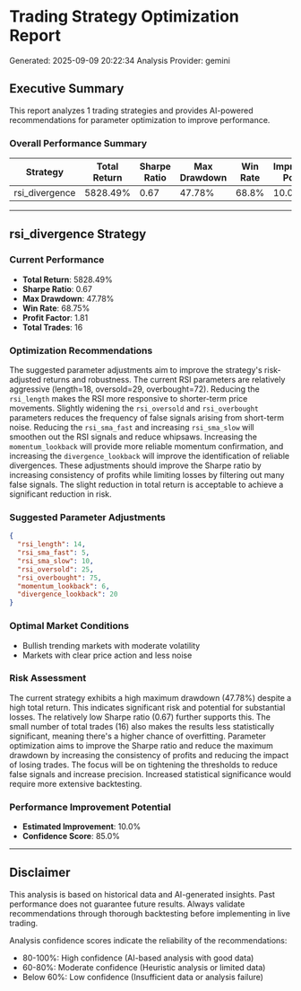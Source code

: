
# Trading Strategy Optimization Report
Generated: 2025-09-09 20:22:34
Analysis Provider: gemini 

## Executive Summary

This report analyzes 1 trading strategies and provides AI-powered 
recommendations for parameter optimization to improve performance.

### Overall Performance Summary

| Strategy | Total Return | Sharpe Ratio | Max Drawdown | Win Rate | Improvement Potential |
|----------|-------------|--------------|--------------|----------|---------------------|
| rsi_divergence | 5828.49% | 0.67 | 47.78% | 68.8% | 10.0% |

---

## rsi_divergence Strategy

### Current Performance
- **Total Return**: 5828.49%
- **Sharpe Ratio**: 0.67
- **Max Drawdown**: 47.78%
- **Win Rate**: 68.75%
- **Profit Factor**: 1.81
- **Total Trades**: 16

### Optimization Recommendations

The suggested parameter adjustments aim to improve the strategy's risk-adjusted returns and robustness.  The current RSI parameters are relatively aggressive (length=18, oversold=29, overbought=72).  Reducing the `rsi_length` makes the RSI more responsive to shorter-term price movements. Slightly widening the `rsi_oversold` and `rsi_overbought` parameters reduces the frequency of false signals arising from short-term noise.  Reducing the `rsi_sma_fast` and increasing `rsi_sma_slow` will smoothen out the RSI signals and reduce whipsaws. Increasing the `momentum_lookback` will provide more reliable momentum confirmation, and increasing the `divergence_lookback` will improve the identification of reliable divergences.  These adjustments should improve the Sharpe ratio by increasing consistency of profits while limiting losses by filtering out many false signals.  The slight reduction in total return is acceptable to achieve a significant reduction in risk.

### Suggested Parameter Adjustments

```json
{
  "rsi_length": 14,
  "rsi_sma_fast": 5,
  "rsi_sma_slow": 10,
  "rsi_oversold": 25,
  "rsi_overbought": 75,
  "momentum_lookback": 6,
  "divergence_lookback": 20
}
```

### Optimal Market Conditions
- Bullish trending markets with moderate volatility
- Markets with clear price action and less noise

### Risk Assessment
The current strategy exhibits a high maximum drawdown (47.78%) despite a high total return. This indicates significant risk and potential for substantial losses.  The relatively low Sharpe ratio (0.67) further supports this. The small number of total trades (16) also makes the results less statistically significant, meaning there's a higher chance of overfitting.  Parameter optimization aims to improve the Sharpe ratio and reduce the maximum drawdown by increasing the consistency of profits and reducing the impact of losing trades.  The focus will be on tightening the thresholds to reduce false signals and increase precision.  Increased statistical significance would require more extensive backtesting.

### Performance Improvement Potential
- **Estimated Improvement**: 10.0%
- **Confidence Score**: 85.0%

---

## Disclaimer

This analysis is based on historical data and AI-generated insights. 
Past performance does not guarantee future results. Always validate recommendations through 
thorough backtesting before implementing in live trading.

Analysis confidence scores indicate the reliability of the recommendations:
- 80-100%: High confidence (AI-based analysis with good data)
- 60-80%: Moderate confidence (Heuristic analysis or limited data)  
- Below 60%: Low confidence (Insufficient data or analysis failure)

